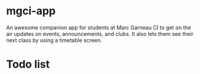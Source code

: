 # mgci-app
An awesome companion app for students at Marc Garneau CI to get on the air updates on events, announcements, and clubs. It also lets them see their next class by using a timetable screen.

# Todo list
